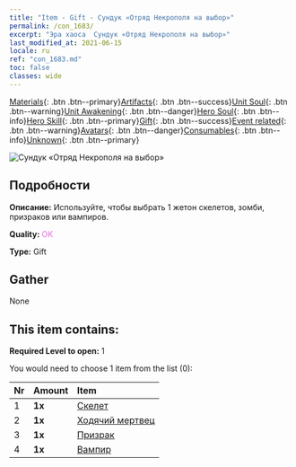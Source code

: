```yaml
---
title: "Item - Gift - Сундук «Отряд Некрополя на выбор»"
permalink: /con_1683/
excerpt: "Эра хаоса  Сундук «Отряд Некрополя на выбор»"
last_modified_at: 2021-06-15
locale: ru
ref: "con_1683.md"
toc: false
classes: wide
---
```

 [Materials](/ItemsRU/){: .btn .btn--primary}[Artifacts](/ItemsRU/Artifacts/){: .btn .btn--success}[Unit Soul](/ItemsRU/UnitSoul/){: .btn .btn--warning}[Unit Awakening](/ItemsRU/UnitAwakening/){: .btn .btn--danger}[Hero Soul](/ItemsRU/HeroSoul/){: .btn .btn--info}[Hero Skill](/ItemsRU/HeroSkill/){: .btn .btn--primary}[Gift](/ItemsRU/Gift/){: .btn .btn--success}[Event related](/ItemsRU/Events/){: .btn .btn--warning}[Avatars](/ItemsRU/Avatars/){: .btn .btn--danger}[Consumables](/ItemsRU/Consumables/){: .btn .btn--info}[Unknown](/ItemsRU/Unknown/){: .btn .btn--primary}

 ![Сундук «Отряд Некрополя на выбор»](/images/t/i_907282.png)

## Подробности
 **Описание:** Используйте, чтобы выбрать 1 жетон скелетов, зомби, призраков или вампиров.

 **Quality:** <span style="color: #DA70D6">OK</span>

 **Type:** Gift

## Gather

  None

## This item contains:

 **Required Level to open:** 1

 You would need to choose 1 item from the list (0):

  | Nr | Amount |     Item    |
  |:---|:-------|:------------|
  | 1 |  **1x** | [Скелет](/ItemsRU/unt_208/) |  | 
  | 2 |  **1x** | [Ходячий мертвец](/ItemsRU/unt_209/) |  | 
  | 3 |  **1x** | [Призрак](/ItemsRU/unt_210/) |  | 
  | 4 |  **1x** | [Вампир](/ItemsRU/unt_211/) |  | 

